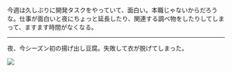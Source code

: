 今週は久しぶりに開発タスクをやっていて、面白い。本職じゃないからだろうな。仕事が面白いと夜にちょっと延長したり、関連する調べ物をしたりしてしまって、ますます時間がなくなる。

---

夜、今シーズン初の揚げ出し豆腐。失敗して衣が脱げてしまった。

![](https://photos.old.apkas.net/medium/202501/20250110-190742.webp)
